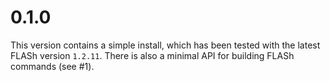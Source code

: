 # 0.1.0

This version contains a simple install, which has been tested with the latest FLASh version `1.2.11`. There is also a minimal API for building FLASh commands (see #1).
